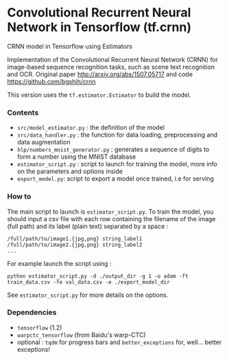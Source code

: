 # Convolutional Recurrent Neural Network in Tensorflow (tf.crnn)
CRNN model in Tensorflow using Estimators

Implementation of the Convolutional Recurrent Neural Network (CRNN) for image-based sequence recognition tasks, such as scene text recognition and OCR. 
Original paper http://arxiv.org/abs/1507.05717 and code https://github.com/bgshih/crnn

This version uses the `tf.estimator.Estimator` to build the model.

### Contents
* `src/model_estimator.py` : the definition of the model
* `src/data_handler.py` : the function for data loading, preprocessing and data augmentation
* `hlp/numbers_mnist_generator.py` : generates a sequence of digits to form a number using the MNIST database
* `estimator_script.py` : script to launch for training the model, more info on the parameters and options inside
* `export_model.py`: script to export a model once trained, i.e for serving

### How to

The main script to launch is `estimator_script.py`. 
To train the model, you should input a csv file with each row containing the filename of the image (full path) and its label (plain text) separated by a space :

```
/full/path/to/image1.{jpg,png} string_label1
/full/path/to/image2.{jpg,png} string_label2
...
```

For example launch the script using :
```
python estimator_script.py -d ./output_dir -g 1 -o adam -ft train_data.csv -fe val_data.csv -e ./export_model_dir
```
See `estimator_script.py` for more details on the options.

### Dependencies 
* `tensorflow` (1.2)
* `warpctc_tensorflow` (from Baidu's warp-CTC)
* optional : `tqdm` for progress bars and `better_exceptions` for, well... better exceptions!



